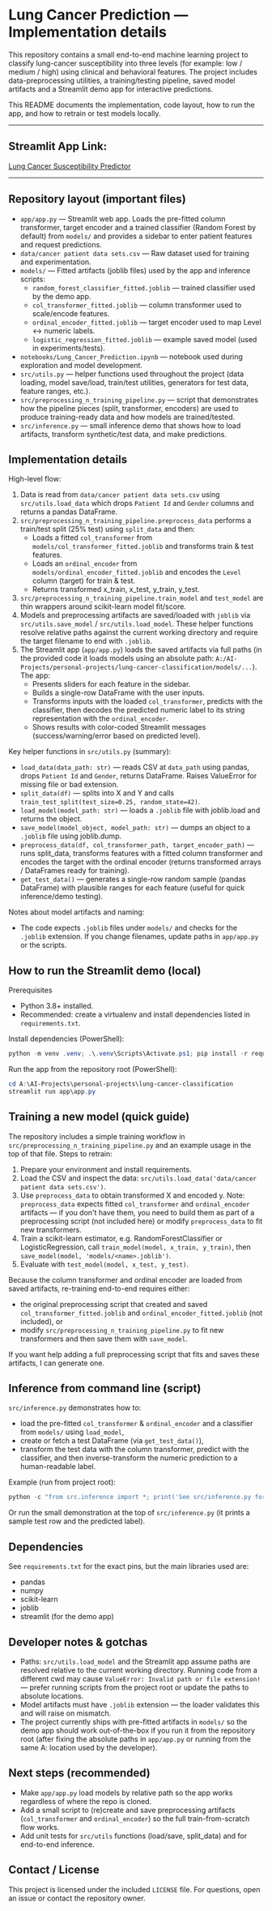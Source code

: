 # Lung Cancer Prediction — Implementation details

This repository contains a small end-to-end machine learning project to classify lung-cancer susceptibility into three levels (for example: low / medium / high) using clinical and behavioral features. The project includes data-preprocessing utilities, a training/testing pipeline, saved model artifacts and a Streamlit demo app for interactive predictions.

This README documents the implementation, code layout, how to run the app, and how to retrain or test models locally.

---

## Streamlit App Link:
[Lung Cancer Susceptibility Predictor](https://lung-cancer-susceptibility-predictor.streamlit.app/)

---

## Repository layout (important files)

- `app/app.py` — Streamlit web app. Loads the pre-fitted column transformer, target encoder and a trained classifier (Random Forest by default) from `models/` and provides a sidebar to enter patient features and request predictions.
- `data/cancer patient data sets.csv` — Raw dataset used for training and experimentation.
- `models/` — Fitted artifacts (joblib files) used by the app and inference scripts:
	- `random_forest_classifier_fitted.joblib` — trained classifier used by the demo app.
	- `col_transformer_fitted.joblib` — column transformer used to scale/encode features.
	- `ordinal_encoder_fitted.joblib` — target encoder used to map Level <-> numeric labels.
	- `logistic_regression_fitted.joblib` — example saved model (used in experiments/tests).
- `notebooks/Lung_Cancer_Prediction.ipynb` — notebook used during exploration and model development.
- `src/utils.py` — helper functions used throughout the project (data loading, model save/load, train/test utilities, generators for test data, feature ranges, etc.).
- `src/preprocessing_n_training_pipeline.py` — script that demonstrates how the pipeline pieces (split, transformer, encoders) are used to produce training-ready data and how models are trained/tested.
- `src/inference.py` — small inference demo that shows how to load artifacts, transform synthetic/test data, and make predictions.

## Implementation details

High-level flow:

1. Data is read from `data/cancer patient data sets.csv` using `src/utils.load_data` which drops `Patient Id` and `Gender` columns and returns a pandas DataFrame.
2. `src/preprocessing_n_training_pipeline.preprocess_data` performs a train/test split (25% test) using `split_data` and then:
	 - Loads a fitted `col_transformer` from `models/col_transformer_fitted.joblib` and transforms train & test features.
	 - Loads an `ordinal_encoder` from `models/ordinal_encoder_fitted.joblib` and encodes the `Level` column (target) for train & test.
	 - Returns transformed x_train, x_test, y_train, y_test.
3. `src/preprocessing_n_training_pipeline.train_model` and `test_model` are thin wrappers around scikit-learn model fit/score.
4. Models and preprocessing artifacts are saved/loaded with `joblib` via `src/utils.save_model` / `src/utils.load_model`. These helper functions resolve relative paths against the current working directory and require the target filename to end with `.joblib`.
5. The Streamlit app (`app/app.py`) loads the saved artifacts via full paths (in the provided code it loads models using an absolute path: `A:/AI-Projects/personal-projects/lung-cancer-classification/models/...`). The app:
	 - Presents sliders for each feature in the sidebar.
	 - Builds a single-row DataFrame with the user inputs.
	 - Transforms inputs with the loaded `col_transformer`, predicts with the classifier, then decodes the predicted numeric label to its string representation with the `ordinal_encoder`.
	 - Shows results with color-coded Streamlit messages (success/warning/error based on predicted level).

Key helper functions in `src/utils.py` (summary):

- `load_data(data_path: str)` — reads CSV at `data_path` using pandas, drops `Patient Id` and `Gender`, returns DataFrame. Raises ValueError for missing file or bad extension.
- `split_data(df)` — splits into X and Y and calls `train_test_split(test_size=0.25, random_state=42)`.
- `load_model(model_path: str)` — loads a `.joblib` file with joblib.load and returns the object.
- `save_model(model_object, model_path: str)` — dumps an object to a `.joblib` file using joblib.dump.
- `preprocess_data(df, col_transformer_path, target_encoder_path)` — runs split_data, transforms features with a fitted column transformer and encodes the target with the ordinal encoder (returns transformed arrays / DataFrames ready for training).
- `get_test_data()` — generates a single-row random sample (pandas DataFrame) with plausible ranges for each feature (useful for quick inference/demo testing).

Notes about model artifacts and naming:

- The code expects `.joblib` files under `models/` and checks for the `.joblib` extension. If you change filenames, update paths in `app/app.py` or the scripts.

## How to run the Streamlit demo (local)

Prerequisites

- Python 3.8+ installed.
- Recommended: create a virtualenv and install dependencies listed in `requirements.txt`.

Install dependencies (PowerShell):

```powershell
python -m venv .venv; .\.venv\Scripts\Activate.ps1; pip install -r requirements.txt
```

Run the app from the repository root (PowerShell):

```powershell
cd A:\AI-Projects\personal-projects\lung-cancer-classification
streamlit run app\app.py
```

## Training a new model (quick guide)

The repository includes a simple training workflow in `src/preprocessing_n_training_pipeline.py` and an example usage in the top of that file. Steps to retrain:

1. Prepare your environment and install requirements.
2. Load the CSV and inspect the data: `src/utils.load_data('data/cancer patient data sets.csv')`.
3. Use `preprocess_data` to obtain transformed X and encoded y. Note: `preprocess_data` expects fitted `col_transformer` and `ordinal_encoder` artifacts — if you don't have them, you need to build them as part of a preprocessing script (not included here) or modify `preprocess_data` to fit new transformers.
4. Train a scikit-learn estimator, e.g. RandomForestClassifier or LogisticRegression, call `train_model(model, x_train, y_train)`, then `save_model(model, 'models/<name>.joblib')`.
5. Evaluate with `test_model(model, x_test, y_test)`.

Because the column transformer and ordinal encoder are loaded from saved artifacts, re-training end-to-end requires either:

- the original preprocessing script that created and saved `col_transformer_fitted.joblib` and `ordinal_encoder_fitted.joblib` (not included), or
- modify `src/preprocessing_n_training_pipeline.py` to fit new transformers and then save them with `save_model`.

If you want help adding a full preprocessing script that fits and saves these artifacts, I can generate one.

## Inference from command line (script)

`src/inference.py` demonstrates how to:

- load the pre-fitted `col_transformer` & `ordinal_encoder` and a classifier from `models/` using `load_model`,
- create or fetch a test DataFrame (via `get_test_data()`),
- transform the test data with the column transformer, predict with the classifier, and then inverse-transform the numeric prediction to a human-readable label.

Example (run from project root):

```powershell
python -c "from src.inference import *; print('See src/inference.py for usage')"
```

Or run the small demonstration at the top of `src/inference.py` (it prints a sample test row and the predicted label).

## Dependencies

See `requirements.txt` for the exact pins, but the main libraries used are:

- pandas
- numpy
- scikit-learn
- joblib
- streamlit (for the demo app)

## Developer notes & gotchas

- Paths: `src/utils.load_model` and the Streamlit app assume paths are resolved relative to the current working directory. Running code from a different cwd may cause `ValueError: Invalid path or file extension!` — prefer running scripts from the project root or update the paths to absolute locations.
- Model artifacts must have `.joblib` extension — the loader validates this and will raise on mismatch.
- The project currently ships with pre-fitted artifacts in `models/` so the demo app should work out-of-the-box if you run it from the repository root (after fixing the absolute paths in `app/app.py` or running from the same A: location used by the developer).

## Next steps (recommended)

- Make `app/app.py` load models by relative path so the app works regardless of where the repo is cloned.
- Add a small script to (re)create and save preprocessing artifacts (`col_transformer` and `ordinal_encoder`) so the full train-from-scratch flow works.
- Add unit tests for `src/utils` functions (load/save, split_data) and for end-to-end inference.

## Contact / License

This project is licensed under the included `LICENSE` file. For questions, open an issue or contact the repository owner.

